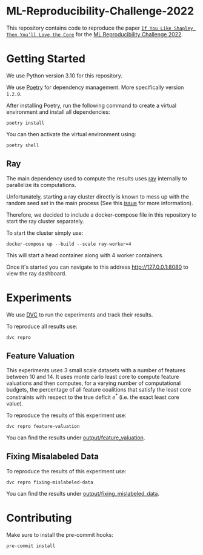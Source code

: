 # ML-Reproducibility-Challenge-2022

This repository contains code to reproduce the paper
[`If You Like Shapley Then You’ll Love the Core`](https://ojs.aaai.org/index.php/AAAI/article/view/16721)
for the [ML Reproducibility Challenge 2022](https://paperswithcode.com/rc2022).

# Getting Started

We use Python version 3.10 for this repository.

We use [Poetry](https://python-poetry.org/) for dependency management. More specifically version `1.2.0`.

After installing Poetry, run the following command to create a virtual environment and install
all dependencies:

```shell
poetry install
```

You can then activate the virtual environment using:

```shell
poetry shell
```

## Ray

The main dependency used to compute the results uses [ray]() internally
to parallelize its computations.

Unfortunately, starting a ray cluster directly is known to mess up with
the random seed set in the main process (See this
[issue](https://github.com/ray-project/ray/issues/10145) for more information).

Therefore, we decided to include a docker-compose file in this repository
to start the ray cluster separately.

To start the cluster simply use:

```shell
docker-compose up --build --scale ray-worker=4
```

This will start a head container along with 4 worker containers.

Once it's started you can navigate to this address http://127.0.0.1:8080
to view the ray dashboard.

# Experiments

We use [DVC](https://dvc.org/) to run the experiments and track their results.

To reproduce all results use:

```shell
dvc repro
```

## Feature Valuation

This experiments uses 3 small scale datasets with a number of features between
10 and 14. It uses monte carlo least core to compute feature valuations
and then computes, for a varying number of computational budgets, the percentage
of all feature coalitions that satisfy the least core constraints with respect
to the true deficit $e^{*}$ (i.e. the exact least core value).

To reproduce the results of this experiment use:

```shell
dvc repro feature-valuation
```

You can find the results under [output/feature_valuation](output/feature_valuation).

## Fixing Misalabeled Data

To reproduce the results of this experiment use:

```shell
dvc repro fixing-mislabeled-data
```

You can find the results under [output/fixing_mislabeled_data](output/fixing_mislabeled_data).

# Contributing

Make sure to install the pre-commit hooks:

```shell
pre-commit install
```
